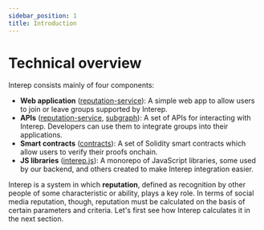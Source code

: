 ```yaml
---
sidebar_position: 1
title: Introduction
---
```


# Technical overview

Interep consists mainly of four components:

-   **Web application** ([reputation-service](https://github.com/interep-project/reputation-service)): A simple web app to allow users to join or leave groups supported by Interep.
-   **APIs** ([reputation-service](https://github.com/interep-project/reputation-service), [subgraph](https://github.com/interep-project/subgraph)): A set of APIs for interacting with Interep. Developers can use them to integrate groups into their applications.
-   **Smart contracts** ([contracts](https://github.com/interep-project/contracts)): A set of Solidity smart contracts which allow users to verify their proofs onchain.
-   **JS libraries** ([interep.js](https://github.com/interep-project/interep.js)): A monorepo of JavaScript libraries, some used by our backend, and others created to make Interep integration easier.

Interep is a system in which **reputation**, defined as recognition by other people of some characteristic or ability, plays a key role. In terms of social media reputation, though, reputation must be calculated on the basis of certain parameters and criteria. Let's first see how Interep calculates it in the next section.
